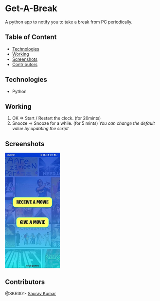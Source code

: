 # Get-A-Break
A python app to notify you to take a break from PC periodically.

  ## Table of Content
  - [Technologies](#technologies)
  - [Working](#working)
  - [Screenshots](#screenshots)
  - [Contributors](#contributors)
  
  ## Technologies
  - Python
  
  ## Working
  1. OK => Start / Restart the clock. (for 20mints)
  2. Snooze => Snooze for a while. (for 5 mints)
  *You can change the default value by updating the script*
  
  ## Screenshots
  ![Home](https://github.com/SKR301/BollywoodGameApp/blob/master/ScreenShots/Home.jpg)
  
  ## Contributors
  @SKR301- [Saurav Kumar](https://github.com/SKR301) <br />

